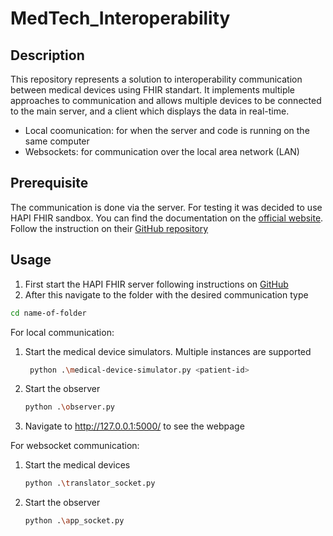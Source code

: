 # MedTech_Interoperability

## Description
This repository represents a solution to interoperability communication between medical devices using FHIR standart. It implements multiple approaches to communication and allows multiple devices to be connected to the main server, and a client which displays the data in real-time.

- Local coomunication: for when the server and code is running on the same computer
- Websockets: for communication over the local area network (LAN)

## Prerequisite
The communication is done via the server. For testing it was decided to use HAPI FHIR sandbox. You can find the documentation on the [official website](https://hapifhir.io/). Follow the instruction on their [GitHub repository](https://github.com/jamesagnew/hapi-fhir)

## Usage
1. First start the HAPI FHIR server following instructions on [GitHub](https://github.com/hapifhir/hapi-fhir-jpaserver-starter)
2. After this navigate to the folder with the desired communication type
```bash
cd name-of-folder
```

For local communication:
1. Start the medical device simulators. Multiple instances are supported
   ```bash
    python .\medical-device-simulator.py <patient-id>
   ```
2. Start the observer
   ```bash
   python .\observer.py
   ```
3. Navigate to http://127.0.0.1:5000/ to see the webpage

For websocket communication:
1. Start the medical devices
   ```bash
   python .\translator_socket.py
   ```
2. Start the observer
   ```bash
   python .\app_socket.py
   ```
   
